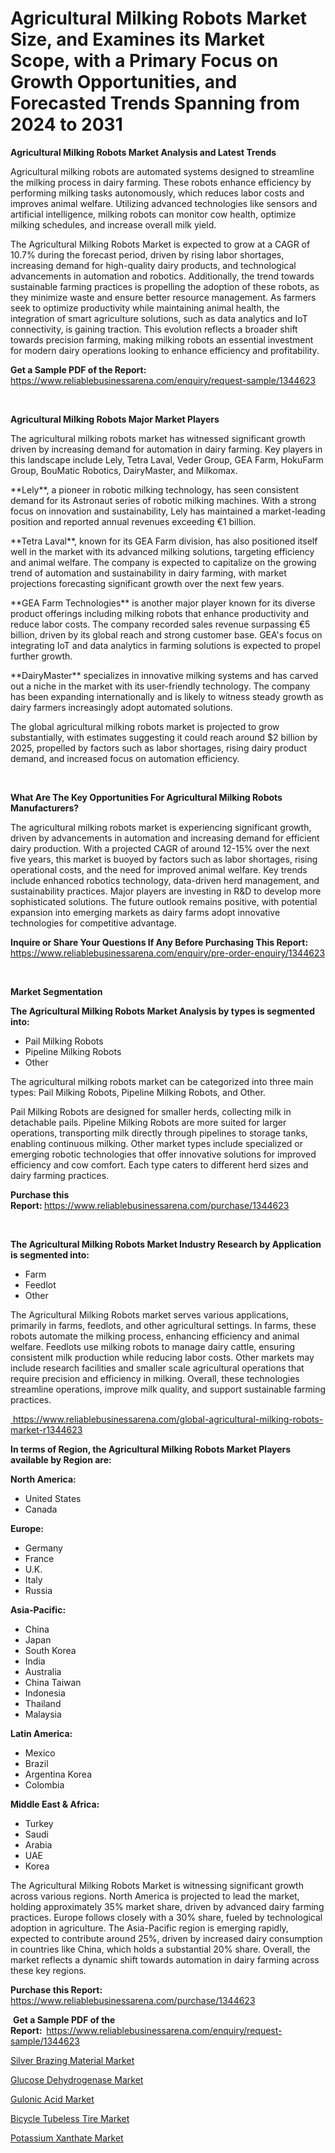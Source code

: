 <p><h1>Agricultural Milking Robots Market Size, and Examines its Market Scope, with a Primary Focus on Growth Opportunities, and Forecasted Trends Spanning from 2024 to 2031</h1></p><p><strong>Agricultural Milking Robots Market Analysis and Latest Trends</strong></p>
<p><p>Agricultural milking robots are automated systems designed to streamline the milking process in dairy farming. These robots enhance efficiency by performing milking tasks autonomously, which reduces labor costs and improves animal welfare. Utilizing advanced technologies like sensors and artificial intelligence, milking robots can monitor cow health, optimize milking schedules, and increase overall milk yield.</p><p>The Agricultural Milking Robots Market is expected to grow at a CAGR of 10.7% during the forecast period, driven by rising labor shortages, increasing demand for high-quality dairy products, and technological advancements in automation and robotics. Additionally, the trend towards sustainable farming practices is propelling the adoption of these robots, as they minimize waste and ensure better resource management. As farmers seek to optimize productivity while maintaining animal health, the integration of smart agriculture solutions, such as data analytics and IoT connectivity, is gaining traction. This evolution reflects a broader shift towards precision farming, making milking robots an essential investment for modern dairy operations looking to enhance efficiency and profitability.</p></p>
<p><strong>Get a Sample PDF of the Report:&nbsp;</strong> <a href="https://www.reliablebusinessarena.com/enquiry/request-sample/1344623?utm_campaign=1871&utm_medium=2&utm_source=Github&utm_content=ia&utm_term=11122024&utm_id=agricultural-milking-robots">https://www.reliablebusinessarena.com/enquiry/request-sample/1344623</a></p>
<p>&nbsp;</p>
<p><strong>Agricultural Milking Robots Major Market Players</strong></p>
<p><p>The agricultural milking robots market has witnessed significant growth driven by increasing demand for automation in dairy farming. Key players in this landscape include Lely, Tetra Laval, Veder Group, GEA Farm, HokuFarm Group, BouMatic Robotics, DairyMaster, and Milkomax. </p><p>**Lely**, a pioneer in robotic milking technology, has seen consistent demand for its Astronaut series of robotic milking machines. With a strong focus on innovation and sustainability, Lely has maintained a market-leading position and reported annual revenues exceeding €1 billion. </p><p>**Tetra Laval**, known for its GEA Farm division, has also positioned itself well in the market with its advanced milking solutions, targeting efficiency and animal welfare. The company is expected to capitalize on the growing trend of automation and sustainability in dairy farming, with market projections forecasting significant growth over the next few years.</p><p>**GEA Farm Technologies** is another major player known for its diverse product offerings including milking robots that enhance productivity and reduce labor costs. The company recorded sales revenue surpassing €5 billion, driven by its global reach and strong customer base. GEA's focus on integrating IoT and data analytics in farming solutions is expected to propel further growth.</p><p>**DairyMaster** specializes in innovative milking systems and has carved out a niche in the market with its user-friendly technology. The company has been expanding internationally and is likely to witness steady growth as dairy farmers increasingly adopt automated solutions.</p><p>The global agricultural milking robots market is projected to grow substantially, with estimates suggesting it could reach around $2 billion by 2025, propelled by factors such as labor shortages, rising dairy product demand, and increased focus on automation efficiency.</p></p>
<p>&nbsp;</p>
<p><strong>What Are The Key Opportunities For Agricultural Milking Robots Manufacturers?</strong></p>
<p><p>The agricultural milking robots market is experiencing significant growth, driven by advancements in automation and increasing demand for efficient dairy production. With a projected CAGR of around 12-15% over the next five years, this market is buoyed by factors such as labor shortages, rising operational costs, and the need for improved animal welfare. Key trends include enhanced robotics technology, data-driven herd management, and sustainability practices. Major players are investing in R&D to develop more sophisticated solutions. The future outlook remains positive, with potential expansion into emerging markets as dairy farms adopt innovative technologies for competitive advantage.</p></p>
<p><strong>Inquire or Share Your Questions If Any Before Purchasing This Report:</strong> <a href="https://www.reliablebusinessarena.com/enquiry/pre-order-enquiry/1344623?utm_campaign=1871&utm_medium=2&utm_source=Github&utm_content=ia&utm_term=11122024&utm_id=agricultural-milking-robots">https://www.reliablebusinessarena.com/enquiry/pre-order-enquiry/1344623</a></p>
<p>&nbsp;</p>
<p><strong>Market Segmentation</strong></p>
<p><strong>The Agricultural Milking Robots Market Analysis by types is segmented into:</strong></p>
<p><ul><li>Pail Milking Robots</li><li>Pipeline Milking Robots</li><li>Other</li></ul></p>
<p><p>The agricultural milking robots market can be categorized into three main types: Pail Milking Robots, Pipeline Milking Robots, and Other. </p><p>Pail Milking Robots are designed for smaller herds, collecting milk in detachable pails. Pipeline Milking Robots are more suited for larger operations, transporting milk directly through pipelines to storage tanks, enabling continuous milking. Other market types include specialized or emerging robotic technologies that offer innovative solutions for improved efficiency and cow comfort. Each type caters to different herd sizes and dairy farming practices.</p></p>
<p><strong>Purchase this Report:&nbsp;</strong><a href="https://www.reliablebusinessarena.com/purchase/1344623?utm_campaign=1871&utm_medium=2&utm_source=Github&utm_content=ia&utm_term=11122024&utm_id=agricultural-milking-robots">https://www.reliablebusinessarena.com/purchase/1344623</a></p>
<p>&nbsp;</p>
<p><strong>The Agricultural Milking Robots Market Industry Research by Application is segmented into:</strong></p>
<p><ul><li>Farm</li><li>Feedlot</li><li>Other</li></ul></p>
<p><p>The Agricultural Milking Robots market serves various applications, primarily in farms, feedlots, and other agricultural settings. In farms, these robots automate the milking process, enhancing efficiency and animal welfare. Feedlots use milking robots to manage dairy cattle, ensuring consistent milk production while reducing labor costs. Other markets may include research facilities and smaller scale agricultural operations that require precision and efficiency in milking. Overall, these technologies streamline operations, improve milk quality, and support sustainable farming practices.</p></p>
<p><a href="https://www.reliablebusinessarena.com/global-agricultural-milking-robots-market-r1344623?utm_campaign=1871&utm_medium=2&utm_source=Github&utm_content=ia&utm_term=11122024&utm_id=agricultural-milking-robots">&nbsp;https://www.reliablebusinessarena.com/global-agricultural-milking-robots-market-r1344623</a></p>
<p><strong>In terms of Region, the Agricultural Milking Robots Market Players available by Region are:</strong></p>
<p>
    <p> <strong> North America: </strong>
        <ul>
            <li>United States</li>
            <li>Canada</li>
        </ul>
        </p> 
    <p> <strong> Europe: </strong>
        <ul>
            <li>Germany</li>
            <li>France</li>
            <li>U.K.</li>
            <li>Italy</li>
            <li>Russia</li>
        </ul>
        </p> 
    <p> <strong> Asia-Pacific: </strong>
        <ul>
            <li>China</li>
            <li>Japan</li>
            <li>South Korea</li>
            <li>India</li>
            <li>Australia</li>
            <li>China Taiwan</li>
            <li>Indonesia</li>
            <li>Thailand</li>
            <li>Malaysia</li>
        </ul>
        </p> 
    <p> <strong> Latin America: </strong>
        <ul>
            <li>Mexico</li>
            <li>Brazil</li>
            <li>Argentina Korea</li>
            <li>Colombia</li>
        </ul>
        </p> 
    <p> <strong> Middle East & Africa: </strong>
        <ul>
            <li>Turkey</li>
            <li>Saudi</li>
            <li>Arabia</li>
            <li>UAE</li>
            <li>Korea</li>
        </ul>
    </p>
    </p>
<p><p>The Agricultural Milking Robots Market is witnessing significant growth across various regions. North America is projected to lead the market, holding approximately 35% market share, driven by advanced dairy farming practices. Europe follows closely with a 30% share, fueled by technological adoption in agriculture. The Asia-Pacific region is emerging rapidly, expected to contribute around 25%, driven by increased dairy consumption in countries like China, which holds a substantial 20% share. Overall, the market reflects a dynamic shift towards automation in dairy farming across these key regions.</p></p>
<p><strong>Purchase this Report: </strong><a href="https://www.reliablebusinessarena.com/purchase/1344623?utm_campaign=1871&utm_medium=2&utm_source=Github&utm_content=ia&utm_term=11122024&utm_id=agricultural-milking-robots">https://www.reliablebusinessarena.com/purchase/1344623</a></p>
<p>&nbsp;<strong>Get a Sample PDF of the Report:&nbsp;&nbsp;</strong><a href="https://www.reliablebusinessarena.com/enquiry/request-sample/1344623?utm_campaign=1871&utm_medium=2&utm_source=Github&utm_content=ia&utm_term=11122024&utm_id=agricultural-milking-robots">https://www.reliablebusinessarena.com/enquiry/request-sample/1344623</a></p>
<p><strong></strong></p>
<p><p><a href="https://github.com/marloy8/Market-Research-Report-List-6/blob/main/silver-brazing-material-market.md?utm_campaign=1871&utm_medium=2&utm_source=Github&utm_content=ia&utm_term=11122024&utm_id=agricultural-milking-robots">Silver Brazing Material Market</a></p><p><a href="https://www.linkedin.com/pulse/glucose-dehydrogenase-market-report-marketanalysis-betterdecision-making-q6dze?utm_campaign=1871&utm_medium=2&utm_source=Github&utm_content=ia&utm_term=11122024&utm_id=agricultural-milking-robots">Glucose Dehydrogenase Market</a></p><p><a href="https://www.linkedin.com/pulse/booming-gulonic-acid-market-sector-analysis-growth-projections-rdrze?utm_campaign=1871&utm_medium=2&utm_source=Github&utm_content=ia&utm_term=11122024&utm_id=agricultural-milking-robots">Gulonic Acid Market</a></p><p><a href="https://www.linkedin.com/pulse/c-hannibex-sqmmf?utm_campaign=1871&utm_medium=2&utm_source=Github&utm_content=ia&utm_term=11122024&utm_id=agricultural-milking-robots">Bicycle Tubeless Tire Market</a></p><p><a href="https://www.linkedin.com/pulse/detailed-market-research-potassium-xanthate-analysis-cagr-extde?utm_campaign=1871&utm_medium=2&utm_source=Github&utm_content=ia&utm_term=11122024&utm_id=agricultural-milking-robots">Potassium Xanthate Market</a></p></p>
